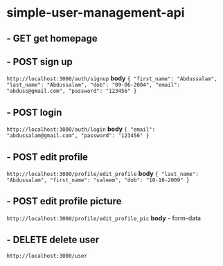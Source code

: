 # simple-user-management-api
## - **GET** get homepage

## - **POST** sign up
`http://localhost:3000/auth/signup`
**body**
`{
  "first_name": "Abdussalam",
  "last_name": "Abdussalam",
  "dob": "09-06-2004",
  "email": "abduss@gmail.com",
  "password": "123456"
}`

## - **POST** login
`http://localhost:3000/auth/login`
**body**
`{
  "email": "abdussalam@gmail.com",
  "password": "123456"
}`

## - **POST** edit profile
`http://localhost:3000/profile/edit_profile`
**body**
`{
  "last_name": "Abdussalam",
  "first_name": "saleem",
  "dob": "10-10-2009"
}` 

## - **POST** edit profile picture
`http://localhost:3000/profile/edit_profile_pic`
**body** - form-data

## - **DELETE** delete user
`http://localhost:3000/user`
